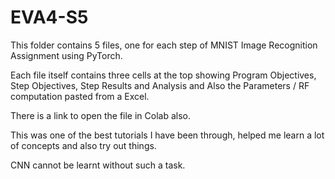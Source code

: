 # EVA4-S5
This folder contains 5 files, one for each step of MNIST Image Recognition Assignment using PyTorch.

Each file itself contains three cells at the top showing Program Objectives, Step Objectives, Step Results and Analysis and Also the Parameters / RF computation pasted from a Excel.

There is a link to open the file in Colab also.

This was one of the best tutorials I have been through, helped me learn a lot of concepts and also try out things.

CNN cannot be learnt without such a task.

